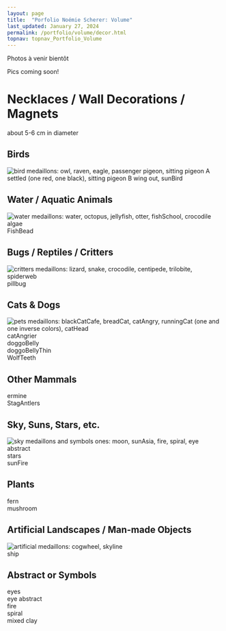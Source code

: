 ```yaml
---
layout: page
title:  "Porfolio Noémie Scherer: Volume"
last_updated: January 27, 2024
permalink: /portfolio/volume/decor.html
topnav: topnav_Portfolio_Volume
---
```


Photos à venir bientôt

Pics coming soon!

# Necklaces / Wall Decorations / Magnets
about 5-6 cm in diameter
## Birds
![bird medaillons: owl, raven, eagle, passenger pigeon, sitting pigeon A settled (one red, one black), sitting pigeon B wing out, sunBird](https://i.ibb.co/4VhRrNG/IMG-0512.jpg)  
## Water / Aquatic Animals
![water medaillons: water, octopus, jellyfish, otter, fishSchool, crocodile](https://i.ibb.co/kBzzg2c/IMG-0513.jpg)  
algae  
FishBead  
## Bugs / Reptiles / Critters
![critters medaillons: lizard, snake, crocodile, centipede, trilobite, spiderweb](https://i.ibb.co/7j7L80y/IMG-0518.jpg)  
pillbug  
## Cats & Dogs
![pets medaillons: blackCatCafe, breadCat, catAngry, runningCat (one and one inverse colors), catHead](https://i.ibb.co/K9T10PD/IMG-0521.jpg)  
catAngrier  
doggoBelly  
doggoBellyThin  
WolfTeeth  
## Other Mammals
ermine  
StagAntlers  
## Sky, Suns, Stars, etc.
![sky medaillons and symbols ones: moon, sunAsia, fire, spiral, eye abstract](https://i.ibb.co/HrJHsF5/IMG-0515.jpg)  
stars  
sunFire  
## Plants
fern  
mushroom  
## Artificial Landscapes / Man-made Objects
![artificial medaillons: cogwheel, skyline](https://i.ibb.co/522TcCH/IMG-0517.jpg)  
ship  
## Abstract or Symbols
eyes  
eye abstract  
fire  
spiral  
mixed clay  
